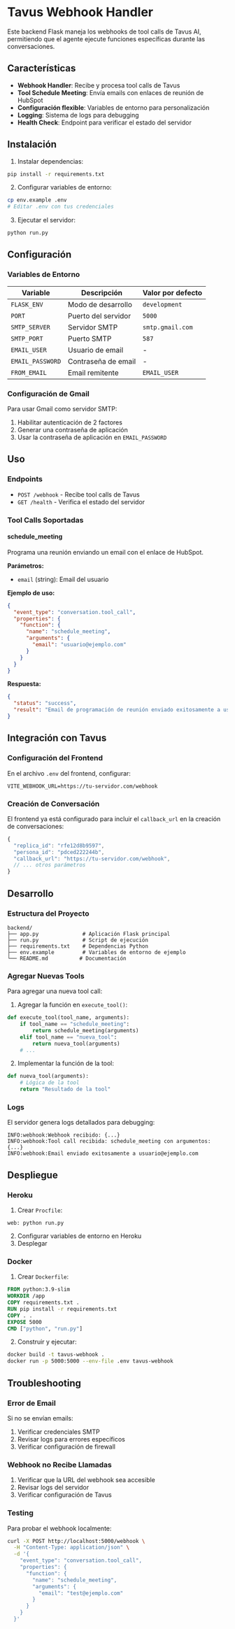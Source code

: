 # Tavus Webhook Handler

Este backend Flask maneja los webhooks de tool calls de Tavus AI, permitiendo que el agente ejecute funciones específicas durante las conversaciones.

## Características

- **Webhook Handler**: Recibe y procesa tool calls de Tavus
- **Tool Schedule Meeting**: Envía emails con enlaces de reunión de HubSpot
- **Configuración flexible**: Variables de entorno para personalización
- **Logging**: Sistema de logs para debugging
- **Health Check**: Endpoint para verificar el estado del servidor

## Instalación

1. Instalar dependencias:
```bash
pip install -r requirements.txt
```

2. Configurar variables de entorno:
```bash
cp env.example .env
# Editar .env con tus credenciales
```

3. Ejecutar el servidor:
```bash
python run.py
```

## Configuración

### Variables de Entorno

| Variable | Descripción | Valor por defecto |
|----------|-------------|-------------------|
| `FLASK_ENV` | Modo de desarrollo | `development` |
| `PORT` | Puerto del servidor | `5000` |
| `SMTP_SERVER` | Servidor SMTP | `smtp.gmail.com` |
| `SMTP_PORT` | Puerto SMTP | `587` |
| `EMAIL_USER` | Usuario de email | - |
| `EMAIL_PASSWORD` | Contraseña de email | - |
| `FROM_EMAIL` | Email remitente | `EMAIL_USER` |

### Configuración de Gmail

Para usar Gmail como servidor SMTP:

1. Habilitar autenticación de 2 factores
2. Generar una contraseña de aplicación
3. Usar la contraseña de aplicación en `EMAIL_PASSWORD`

## Uso

### Endpoints

- `POST /webhook` - Recibe tool calls de Tavus
- `GET /health` - Verifica el estado del servidor

### Tool Calls Soportadas

#### schedule_meeting

Programa una reunión enviando un email con el enlace de HubSpot.

**Parámetros:**
- `email` (string): Email del usuario

**Ejemplo de uso:**
```json
{
  "event_type": "conversation.tool_call",
  "properties": {
    "function": {
      "name": "schedule_meeting",
      "arguments": {
        "email": "usuario@ejemplo.com"
      }
    }
  }
}
```

**Respuesta:**
```json
{
  "status": "success",
  "result": "Email de programación de reunión enviado exitosamente a usuario@ejemplo.com"
}
```

## Integración con Tavus

### Configuración del Frontend

En el archivo `.env` del frontend, configurar:

```env
VITE_WEBHOOK_URL=https://tu-servidor.com/webhook
```

### Creación de Conversación

El frontend ya está configurado para incluir el `callback_url` en la creación de conversaciones:

```javascript
{
  "replica_id": "rfe12d8b9597",
  "persona_id": "pdced222244b",
  "callback_url": "https://tu-servidor.com/webhook",
  // ... otros parámetros
}
```

## Desarrollo

### Estructura del Proyecto

```
backend/
├── app.py              # Aplicación Flask principal
├── run.py              # Script de ejecución
├── requirements.txt    # Dependencias Python
├── env.example         # Variables de entorno de ejemplo
└── README.md          # Documentación
```

### Agregar Nuevas Tools

Para agregar una nueva tool call:

1. Agregar la función en `execute_tool()`:
```python
def execute_tool(tool_name, arguments):
    if tool_name == "schedule_meeting":
        return schedule_meeting(arguments)
    elif tool_name == "nueva_tool":
        return nueva_tool(arguments)
    # ...
```

2. Implementar la función de la tool:
```python
def nueva_tool(arguments):
    # Lógica de la tool
    return "Resultado de la tool"
```

### Logs

El servidor genera logs detallados para debugging:

```
INFO:webhook:Webhook recibido: {...}
INFO:webhook:Tool call recibida: schedule_meeting con argumentos: {...}
INFO:webhook:Email enviado exitosamente a usuario@ejemplo.com
```

## Despliegue

### Heroku

1. Crear `Procfile`:
```
web: python run.py
```

2. Configurar variables de entorno en Heroku
3. Desplegar

### Docker

1. Crear `Dockerfile`:
```dockerfile
FROM python:3.9-slim
WORKDIR /app
COPY requirements.txt .
RUN pip install -r requirements.txt
COPY . .
EXPOSE 5000
CMD ["python", "run.py"]
```

2. Construir y ejecutar:
```bash
docker build -t tavus-webhook .
docker run -p 5000:5000 --env-file .env tavus-webhook
```

## Troubleshooting

### Error de Email

Si no se envían emails:

1. Verificar credenciales SMTP
2. Revisar logs para errores específicos
3. Verificar configuración de firewall

### Webhook no Recibe Llamadas

1. Verificar que la URL del webhook sea accesible
2. Revisar logs del servidor
3. Verificar configuración de Tavus

### Testing

Para probar el webhook localmente:

```bash
curl -X POST http://localhost:5000/webhook \
  -H "Content-Type: application/json" \
  -d '{
    "event_type": "conversation.tool_call",
    "properties": {
      "function": {
        "name": "schedule_meeting",
        "arguments": {
          "email": "test@ejemplo.com"
        }
      }
    }
  }'
```
